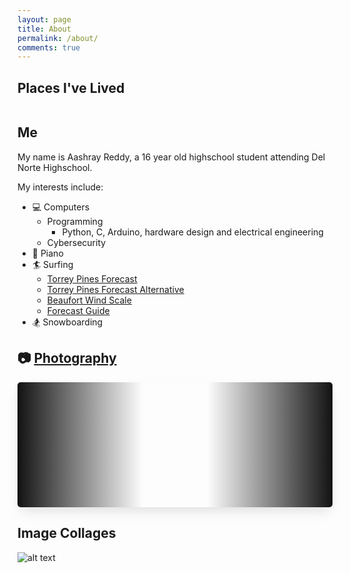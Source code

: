 ```yaml
---
layout: page
title: About
permalink: /about/
comments: true
---
```


<style>
    .grid-container {
        display: grid;
        grid-template-columns: repeat(auto-fill, minmax(150px, 1fr));
        gap: 10px;
    }

    .grid-item {
        text-align: center;
        border-radius: 5px;
    }

    .grid-item img {
        width: 100%;
        object-fit: contain;
        border-radius: 5px !important;
    }

    .grid-item p {
        margin: 5px 0;
        white-space: pre-line;
    }

    .slider {
        box-shadow: 0 10px 20px -5px rgba(0, 0, 0, 0.125);
        height: 200px;
        margin: auto;
        overflow: hidden;
        position: relative;
        border-radius: 5px;
    }

    .slider::before,
    .slider::after {
        background: linear-gradient(to right, #121212 0%, rgba(255, 255, 255, 0) 100%);
        content: "";
        height: 200px;
        position: absolute;
        width: 200px;
        z-index: 2;
    }

    .slider::after {
        right: 0;
        top: 0;
        transform: rotateZ(180deg);
    }

    .slider::before {
        left: 0;
        top: 0;
    }

    .slider .slide-track {
        display: flex;
        animation: scroll 60s linear infinite;
    }

    .slider .slide {
        flex: 0 0 auto;
        width: auto;
        height: 200px;
        padding-left: 10px;
        padding-right: 10px;
    }

    .slide img {
        width: 100%;
        height: 100%;
        object-fit: cover;
        border-radius: 5px;
    }

    @keyframes scroll {
        0% {
            transform: translateX(0);
        }
        100% {
            transform: translateX(calc(-250px * 28));
        }
    }
</style>

## Places I've Lived

<div class="grid-container" id="grid_container"></div>

## Me

My name is Aashray Reddy, a 16 year old highschool student attending Del Norte Highschool.

My interests include:

- 💻 Computers
  - Programming
    - Python, C, Arduino, hardware design and electrical engineering
  - Cybersecurity
- 🎹 Piano
- 🏄 Surfing
  - [Torrey Pines Forecast](https://www.surfline.com/surf-report/torrey-pines-state-beach/584204204e65fad6a7709994?camId=5fc81527bceda049ecf8ac63)
  - [Torrey Pines Forecast Alternative](https://www.surf-forecast.com/breaks/Torrey-Pines-State-Beach/forecasts/latest#)
  - [Beaufort Wind Scale](https://www.spc.noaa.gov/faq/tornado/beaufort.html)
  - [Forecast Guide](https://www.lapointcamps.com/blog/how-to-read-surf-forecast/)
- 🏂 Snowboarding

## 📷 [Photography](https://www.pixelpotpourri.com/)

<div class="slider">
    <div class="slide-track" id="slide-track">
        <!-- Images will be appended here via JavaScript -->
    </div>
</div>

## Image Collages

![alt text](https://github.com/user-attachments/assets/27502a63-0d74-4c24-b42f-d2ad0eca57be "Personal image collage")

<script>
    var container = document.getElementById("grid_container");
    var http_source = "https://upload.wikimedia.org/wikipedia/commons/";

    // Date variables
    var birthDate = new Date("2008-01-17");
    var moveToIndianaDate = new Date("2010-01-01");
    var moveToCaliforniaDate = new Date("2015-01-01");

    // flags
    var living_in_the_world = [
        { "flag": "0/01/Flag_of_California.svg", "greeting": "Hey!", "description": "California" },
        { "flag": "a/ac/Flag_of_Indiana.svg", "greeting": "How doo!", "description": "Indiana" }
    ];

    // adjusts the grammar based on date (ex: 1 month, 2 months)
    function pluralize(value, singular, plural = null) {
        if (value === 1) {
            return `${value} ${singular}`;
        } else if (value > 1 || value === 0) {
            return `${value} ${plural || singular + 's'}`;
        }
        return '';
    }

    // find the time difference between two dates
    function calculateTimeDiff(startDate, endDate) {
        var diff = endDate - startDate;

        var years = Math.floor(diff / (1000 * 60 * 60 * 24 * 365.25));
        var months = Math.floor((diff % (1000 * 60 * 60 * 24 * 365.25)) / (1000 * 60 * 60 * 24 * 30.44));
        var days = Math.floor((diff % (1000 * 60 * 60 * 24 * 30.44)) / (1000 * 60 * 60 * 24));
        var hours = Math.floor((diff % (1000 * 60 * 60 * 24)) / (1000 * 60 * 60));
        var minutes = Math.floor((diff % (1000 * 60 * 60)) / (1000 * 60));
        var seconds = Math.floor((diff % (1000 * 60)) / 1000);

        var timeString = `${pluralize(years, 'year')}\n${pluralize(months, 'month')}\n${pluralize(days, 'day')}`;

        if (hours > 0 || minutes > 0 || seconds > 0) {
            timeString += `\n${pluralize(hours, 'hour')}\n${pluralize(minutes, 'minute')}\n${pluralize(seconds, 'second')}`;
        }

        return timeString;
    }

    // update the date items in real time
    function updateGridItems() {
        container.innerHTML = ""; // clear existing content

        living_in_the_world.forEach((location, index) => {
            var gridItem = document.createElement("div");
            gridItem.className = "grid-item";

            var img = document.createElement("img");
            img.src = http_source + location.flag;
            img.alt = location.flag + " Flag";

            var description = document.createElement("p");
            description.textContent = location.description;

            var greeting = document.createElement("p");
            greeting.textContent = location.greeting;

            var timeLived = document.createElement("p");

            // calculate time lived based on the location
            if (index === 0) {  // California
                timeLived.textContent = `Lived here for:\n${calculateTimeDiff(moveToCaliforniaDate, (new Date()))}`;
            } else {  // Indiana
                timeLived.textContent = `Lived here for:\n${calculateTimeDiff(birthDate, moveToIndianaDate)}`;
            }

            // put it all together
            gridItem.appendChild(img);
            gridItem.appendChild(description);
            gridItem.appendChild(greeting);
            gridItem.appendChild(timeLived);

            container.appendChild(gridItem);
        });
    }

    // initial update and set interval for real-time updates every second
    updateGridItems();
    setInterval(updateGridItems, 1000);

    // Array of image URLs
    const images = [
        "https://photos.smugmug.com/Galleries/Other/i-mF7B22J/1/MzFhLkJCWFPGR2Cs5zNNNHPqXxTfn2xnq8twscd5J/X4/-%20_DSC4571%20-%20Web-L.jpg",
        "https://photos.smugmug.com/Galleries/Other/i-vfnH97m/1/MSx2hTCjtc6GgVd9ZKNP83jfvqVdP6zSkdmgb3B5p/X4/-%20_DSC4570%20-%20Web-X4.jpg",
        "https://photos.smugmug.com/Galleries/Abstract/i-t4JLKM6/1/LD2nhjfFGhnFmBHrzcqmsS3VWWkbhNbCQFv8FRM6k/X4/-%20_DSC5690%20-%20Web-X4.jpg",
        "https://photos.smugmug.com/Galleries/Cityscapes/i-MjpgKbX/1/KPs9Xjq3V648m6dp5WX7vLrLG8d9GdZM6wXCRLrTF/X4/-%20_DSC5521%20-%20Web-X4.jpg",
        "https://photos.smugmug.com/Galleries/Cityscapes/i-3qRCPFq/2/KmFzdD7Fv2qzcPfPvQR4LZZ9rKdcxcQvGRpnzb4t9/5K/DSC_1237-5K.jpg",
        "https://photos.smugmug.com/Galleries/Landscapes/i-cNg27wP/2/LghJN38B28Bqnzwtj9c6Qv9T2NRp46FHXZKQJSP52/5K/DSC_0350-5K.jpg",
        "https://photos.smugmug.com/Galleries/Landscapes/i-vr5ZvBn/2/MCW44gbttN7z3pfBBWDqXvSdC99857jWzDH8ZrHFg/5K/DSC_0867-5K.jpg",
        "https://photos.smugmug.com/Galleries/Landscapes/i-b8TGzNW/2/MdQ59ZvvtD2Chg8MDDGfc8kXWqGX3xSjHqkwC68HB/5K/DSC_0560-5K.jpg",
        "https://photos.smugmug.com/Galleries/Cityscapes/i-mtSg4rR/2/L5BXvWZnHJXNkxBNm8dgmTRXDH2r5wd9JbHNmJjw5/5K/DSC_0429-5K.jpg",
        "https://photos.smugmug.com/Galleries/Landscapes/i-Ptfv836/2/K7chxqGsC9nXsWhvM6xpP3zzBkWS66xvHWjXnkRkg/5K/DSC_0817-5K.jpg",
        "https://photos.smugmug.com/Galleries/Landscapes/i-mRBK5wf/2/M9gkq2GjJ2CB9GtC2XRSx9NX2WcHQNqF4KJT5hqpH/5K/DSC_0823-5K.jpg",
        "https://photos.smugmug.com/Galleries/Cityscapes/i-rqfZ9wv/2/LqMfJKM542Vp2D2dGrmPZtqJKVK9fmZKLzKrNTgTP/5K/DSC_1058-5K.jpg",
        "https://photos.smugmug.com/Galleries/Cityscapes/i-6nvkvPM/2/LBNgs936cst5zsCZb4wBL8kR3jPcjhVRxmLNh9Pdg/5K/DSC_0322-5K.jpg",
        "https://photos.smugmug.com/Galleries/Flora/i-PKGZ3ng/1/K7BvSHG72dHmN6542jhBhSSQd698xXwXttd95nCxV/X4/-%20_DSC5790%20-%20Web-X4.jpg",
        // Add more URLs as needed
    ];

    // Function to create image elements
    function createImage(src) {
        const img = document.createElement('img');
        img.src = src;
        img.height = 200;
        img.style.objectFit = 'cover';
        img.style.borderRadius = '5px';
        return img;
    }

    // Function to add images to the track
    function addImages() {
        const track = document.getElementById('slide-track');
        images.forEach(src => {
            const slideDiv = document.createElement('div');
            slideDiv.className = 'slide';
            slideDiv.appendChild(createImage(src));
            track.appendChild(slideDiv);
        });
    }

    // Infinite loop to keep appending images
    function loopImages() {
        addImages(); // First load
        setInterval(addImages, 100); // Re-add images
    }

    // Start appending images on page load
    window.onload = loopImages;
</script>
